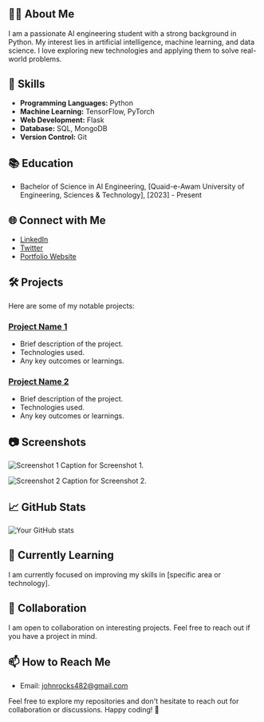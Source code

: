 # <Muhammad Ahsan>

## 👨‍💻 About Me
I am a passionate AI engineering student with a strong background in Python. My interest lies in artificial intelligence, machine learning, and data science. I love exploring new technologies and applying them to solve real-world problems.

## 🚀 Skills
- **Programming Languages:** Python
- **Machine Learning:** TensorFlow, PyTorch
- **Web Development:** Flask
- **Database:** SQL, MongoDB
- **Version Control:** Git

## 📚 Education
- Bachelor of Science in AI Engineering, [Quaid-e-Awam University of Engineering, Sciences & Technology], [2023] - Present

## 🌐 Connect with Me
- [LinkedIn](https://www.linkedin.com/in/yourlinkedinprofile)
- [Twitter](https://twitter.com/AhsanAr92118605)
- [Portfolio Website](https://www.yourwebsite.com)

## 🛠️ Projects
Here are some of my notable projects:

### [Project Name 1](link-to-project-1)
- Brief description of the project.
- Technologies used.
- Any key outcomes or learnings.

### [Project Name 2](link-to-project-2)
- Brief description of the project.
- Technologies used.
- Any key outcomes or learnings.

## 📷 Screenshots
![Screenshot 1](url-to-screenshot-1)
Caption for Screenshot 1.

![Screenshot 2](url-to-screenshot-2)
Caption for Screenshot 2.

## 📈 GitHub Stats
![Your GitHub stats](https://github-readme-stats.vercel.app/api?username=yourusername&show_icons=true&theme=radical)

## 🌱 Currently Learning
I am currently focused on improving my skills in [specific area or technology].

## 🤝 Collaboration
I am open to collaboration on interesting projects. Feel free to reach out if you have a project in mind.

## 📫 How to Reach Me
- Email: johnrocks482@gmail.com


Feel free to explore my repositories and don't hesitate to reach out for collaboration or discussions. Happy coding! 🚀
